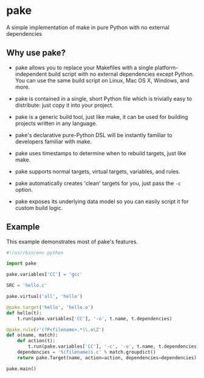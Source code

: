 pake
====

A simple implementation of make in pure Python with no external dependencies


Why use pake?
-------------

* pake allows you to replace your Makefiles with a single platform-independent build script with no external dependencies except Python.  You can use the same build script on Linux, Mac OS X, Windows, and more.

* pake is contained in a single, short Python file which is trivially easy to distribute: just copy it into your project.

* pake is a generic build tool, just like make, it can be used for building projects written in any language.

* pake's declarative pure-Python DSL will be instantly familiar to developers familiar with make.

* pake uses timestamps to determine when to rebuild targets, just like make.

* pake supports normal targets, virtual targets, variables, and rules.

* pake automatically creates 'clean' targets for you, just pass the `-c` option.

* pake exposes its underlying data model so you can easily script it for custom build logic.


Example
-------

This example demonstrates most of pake's features.

```python
#!/usr/bin/env python

import pake

pake.variables['CC'] = 'gcc'

SRC = 'hello.c'

pake.virtual('all', 'hello')

@pake.target('hello', 'hello.o')
def hello(t):
    t.run(pake.variables['CC'], '-o', t.name, t.dependencies)

@pake.rule(r'(?P<filename>.*)\.o\Z')
def o(name, match):
    def action(t):
        t.run(pake.variables['CC'], '-c', '-o', t.name, t.dependencies)
    dependencies = '%(filename)s.c' % match.groupdict()
    return pake.Target(name, action=action, dependencies=dependencies)       

pake.main()
```
